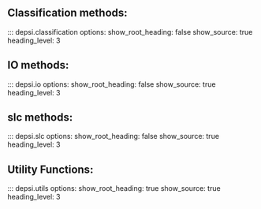 ## **Classification methods**:

::: depsi.classification
    options:
      show_root_heading: false
      show_source: true
      heading_level: 3


## **IO methods**:

::: depsi.io
    options:
      show_root_heading: false
      show_source: true
      heading_level: 3

## **slc methods**:

::: depsi.slc
    options:
      show_root_heading: false
      show_source: true
      heading_level: 3

## **Utility Functions**:

::: depsi.utils
    options:
      show_root_heading: true
      show_source: true
      heading_level: 3